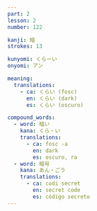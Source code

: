 ```yaml
---
part: 2
lesson: 2
number: 122

kanji: 暗
strokes: 13

kunyomi: くらーい
onyomi: アン

meaning:
  translations:
    - ca: くらい (fosc)
      en: くらい (dark)
      es: くらい (oscuro)

compound_words:
  - word: 暗い
    kana: くら・い
    translations:
      - ca: fosc -a
        en: dark
        es: oscuro, ra
  - word: 暗号
    kana: あん・ごう
    translations:
      - ca: codi secret
        en: secret code
        es: código secreto
---
```

